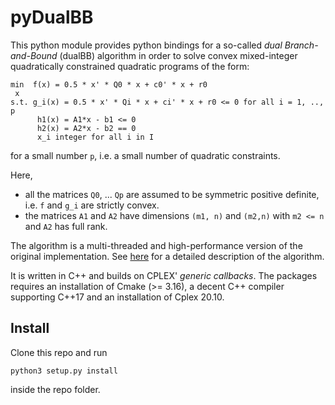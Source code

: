 # pyDualBB

This python module provides python bindings for a so-called *dual Branch-and-Bound*
(dualBB) algorithm in order to solve convex mixed-integer quadratically
constrained quadratic programs of the form:

```
min  f(x) = 0.5 * x' * Q0 * x + c0' * x + r0
 x
s.t. g_i(x) = 0.5 * x' * Qi * x + ci' * x + r0 <= 0 for all i = 1, .., p
      h1(x) = A1*x - b1 <= 0
      h2(x) = A2*x - b2 == 0
      x_i integer for all i in I
```

for a small number `p`, i.e. a small number of quadratic constraints.

Here,

- all the matrices `Q0`, ... `Qp` are assumed to be symmetric positive definite,
i.e. `f` and `g_i` are strictly convex.
- the matrices `A1` and `A2` have dimensions `(m1, n)` and `(m2,n)` with `m2 <= n` and `A2` has full rank.

The algorithm is a multi-threaded and high-performance version of the original
implementation. See [here](https://link.springer.com/chapter/10.1007%2F978-3-030-48439-2_15) for a detailed description of the algorithm.

It is written in C++ and builds on CPLEX'
*generic callbacks*. The packages requires an installation of Cmake (>= 3.16),
a decent C++ compiler supporting C++17 and an installation of Cplex 20.10.


## Install

Clone this repo and run

```
python3 setup.py install
```
inside the repo folder.

##
